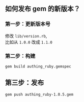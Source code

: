 ## 如何发布 gem 的新版本？

### 第一步：更新版本号
修改 `lib/version.rb`,    
比如从 `1.0.0` 改成 `1.1.0`  

### 第二步：构建
```
gem build authing_ruby.gemspec
```

## 第三步：发布
```
gem push authing_ruby-1.0.5.gem
```